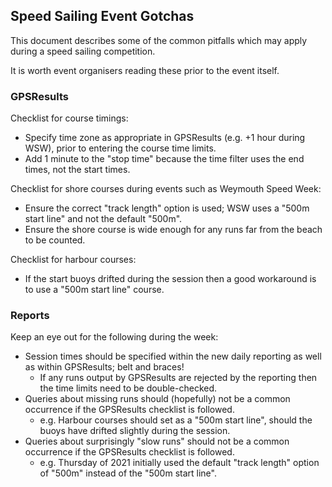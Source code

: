 ## Speed Sailing Event Gotchas

This document describes some of the common pitfalls which may apply during a speed sailing competition.

It is worth event organisers reading these prior to the event itself.



### GPSResults

Checklist for course timings:

- Specify time zone as appropriate in GPSResults (e.g. +1 hour during WSW), prior to entering the course time limits.
- Add 1 minute to the "stop time" because the time filter uses the end times, not the start times.

Checklist for shore courses during events such as Weymouth Speed Week:

- Ensure the correct "track length" option is used; WSW uses a "500m start line" and not the default "500m".
- Ensure the shore course is wide enough for any runs far from the beach to be counted.

Checklist for harbour courses:

- If the start buoys drifted during the session then a good workaround is to use a "500m start line" course.



### Reports

Keep an eye out for the following during the week:

- Session times should be specified within the new daily reporting as well as within GPSResults; belt and braces!
  - If any runs output by GPSResults are rejected by the reporting then the time limits need to be double-checked.
- Queries about missing runs should (hopefully) not be a common occurrence if the GPSResults checklist is followed.
  - e.g. Harbour courses should set as a "500m start line", should the buoys have drifted slightly during the session.
- Queries about surprisingly "slow runs" should not be a common occurrence if the GPSResults checklist is followed.
  - e.g. Thursday of 2021 initially used the default "track length" option of "500m" instead of the "500m start line".
